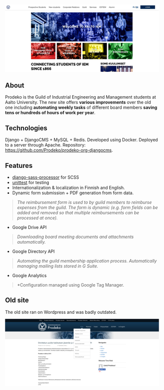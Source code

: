 ![prodeko.org](images/prodeko-org.jpg)
 
## About
Prodeko is the Guild of Industrial Engineering and Management students at Aalto University. The new site offers **various improvements** over the old one including **automating weekly tasks** of different board members **saving tens or hundreds of hours of work per year**. 

## Technologies
Django + DjangoCMS + MySQL + Redis. Developed using Docker. Deployed to a server through Apache. Repository: https://github.com/Prodeko/prodeko-org-djangocms.

## Features
- [django-sass-processor](https://github.com/jrief/django-sass-processor) for SCSS 
- [unittest](https://docs.python.org/3/library/unittest.html#module-unittest) for testing 
- Internationalization & localization in Finnish and English.
- Dynamic form submission + PDF generation from form data.
> *The reimbursement form is used to by guild members to reimburse expenses from the guild. The form is dynamic (e.g. form fields can be added and removed so that multiple reimbursements can be processed at once).*
- Google Drive API 
> *Downloading board meeting documents and attachments automatically.*
- Google Directory API
> *Automating the guild membership application process. Automatically managing mailing lists stored in G Suite.*
- Google Analytics
> *Configuration managed using Google Tag Manager.

## Old site
The old site ran on Wordpress and was badly outdated.

![prodeko.org](images/old-prodeko-org.png)
